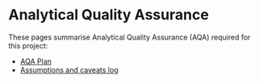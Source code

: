 # Analytical Quality Assurance

These pages summarise Analytical Quality Assurance (AQA) required for this project:

* [AQA Plan](aqa_plan.md)
* [Assumptions and caveats log](assumptions_log.md)
